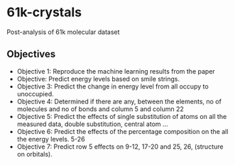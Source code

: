 # 61k-crystals
Post-analysis of 61k molecular dataset

## Objectives

* Objective 1: Reproduce the machine learning results from the paper
* Objective: Predict energy levels based on smile strings.
* Objective 3: Predict the change in energy level from all occupy to unoccupied.
* Objective 4: Determined if there are any, between the elements, no of molecules and no of bonds and column 5 and column 22
* Objective 5: Predict the effects of single substitution of atoms on all the measured data, double substitution, central atom …
* Objective 6: Predict the effects of the percentage composition on the all the energy levels. 5-26
* Objective 7: Predict row 5 effects on 9-12, 17-20 and 25, 26, (structure on orbitals).



